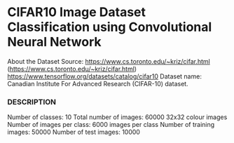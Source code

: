 # CIFAR10 Image Dataset Classification using Convolutional Neural Network

About the Dataset
Source: https://www.cs.toronto.edu/~kriz/cifar.html (https://www.cs.toronto.edu/~kriz/cifar.html)
https://www.tensorflow.org/datasets/catalog/cifar10
Dataset name: Canadian Institute For Advanced Research (CIFAR-10) dataset.

### DESCRIPTION
Number of classes: 10
Total number of images: 60000 32x32 colour images
Number of images per class: 6000 images per class
Number of training images: 50000
Number of test images: 10000
